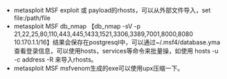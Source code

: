 - metasploit MSF exploit 或 payload的rhosts，可以从外部文件导入，set file:/path/file
- metasploit MSF db_nmap 【db_nmap -sV -p 21,22,25,80,110,443,445,1433,1521,3306,3389,7001,8000,8080 10.170.1.1/16】结果会保存在postgresql中，可以通过~/.msf4/database.yma查看登录信息，可以使用hosts，services等命令来批量操，如使用 hosts -u -c address -R 来导入rhosts。
- metasploit MSF msfvenom生成的exe可以使用upx压缩一下。